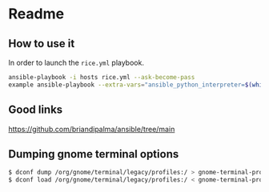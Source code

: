 # Readme

## How to use it

In order to launch the `rice.yml` playbook.

```sh
ansible-playbook -i hosts rice.yml --ask-become-pass
example ansible-playbook --extra-vars="ansible_python_interpreter=$(which python)" -i hosts rice.yml --ask-become-pass --tags gnome-terminal -v
```

## Good links

https://github.com/briandipalma/ansible/tree/main


## Dumping gnome terminal options

```sh
$ dconf dump /org/gnome/terminal/legacy/profiles:/ > gnome-terminal-profiles.dconf
$ dconf load /org/gnome/terminal/legacy/profiles:/ < gnome-terminal-profiles.dconf
```